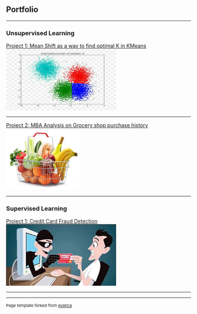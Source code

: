 ## Portfolio

---

### Unsupervised Learning

[Project 1: Mean Shift as a way to find optimal K in KMeans](https://www.kaggle.com/carfonrod/notebook7d061440cc)
<img src="images/mean_shift.jpeg?raw=true"/>

---

[Project 2: MBA Analysis on Grocery shop purchase history](https://www.kaggle.com/carfonrod/mba-on-grocery-dataset)
<img src="images/mba.png?raw=true"/>

---

### Supervised Learning

[Project 1: Credit Card Fraud Detection](https://www.kaggle.com/carfonrod/credfraud)
<img src="images/creditfraud.jpeg?raw=true"/>

---






---
<p style="font-size:11px">Page template forked from <a href="https://github.com/evanca/quick-portfolio">evanca</a></p>
<!-- Remove above link if you don't want to attibute -->
